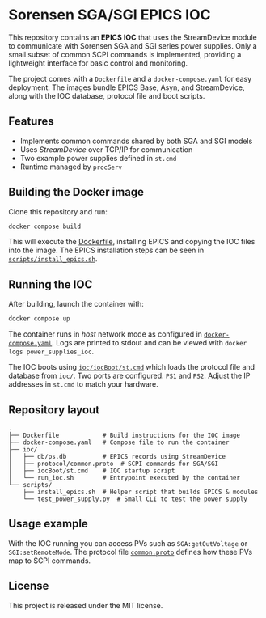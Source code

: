 # Sorensen SGA/SGI EPICS IOC

This repository contains an **EPICS IOC** that uses the StreamDevice module to communicate with Sorensen SGA and SGI series power supplies. Only a small subset of common SCPI commands is implemented, providing a lightweight interface for basic control and monitoring.

The project comes with a `Dockerfile` and a `docker-compose.yaml` for easy deployment. The images bundle EPICS Base, Asyn, and StreamDevice, along with the IOC database, protocol file and boot scripts.

## Features

- Implements common commands shared by both SGA and SGI models
- Uses *StreamDevice* over TCP/IP for communication
- Two example power supplies defined in `st.cmd`
- Runtime managed by `procServ`

## Building the Docker image

Clone this repository and run:

```bash
docker compose build
```

This will execute the [Dockerfile](Dockerfile), installing EPICS and copying the IOC files into the image. The EPICS installation steps can be seen in [`scripts/install_epics.sh`](scripts/install_epics.sh).

## Running the IOC

After building, launch the container with:

```bash
docker compose up
```

The container runs in *host* network mode as configured in [`docker-compose.yaml`](docker-compose.yaml). Logs are printed to stdout and can be viewed with `docker logs power_supplies_ioc`.

The IOC boots using [`ioc/iocBoot/st.cmd`](ioc/iocBoot/st.cmd) which loads the protocol file and database from `ioc/`. Two ports are configured: `PS1` and `PS2`. Adjust the IP addresses in `st.cmd` to match your hardware.

## Repository layout

```
.
├── Dockerfile            # Build instructions for the IOC image
├── docker-compose.yaml   # Compose file to run the container
├── ioc/
│   ├── db/ps.db          # EPICS records using StreamDevice
│   ├── protocol/common.proto  # SCPI commands for SGA/SGI
│   ├── iocBoot/st.cmd    # IOC startup script
│   └── run_ioc.sh        # Entrypoint executed by the container
└── scripts/
    ├── install_epics.sh  # Helper script that builds EPICS & modules
    └── test_power_supply.py  # Small CLI to test the power supply
```

## Usage example

With the IOC running you can access PVs such as `SGA:getOutVoltage` or `SGI:setRemoteMode`. The protocol file [`common.proto`](ioc/protocol/common.proto) defines how these PVs map to SCPI commands.

## License

This project is released under the MIT license.

